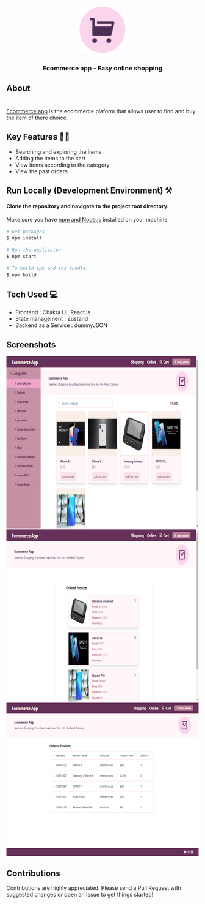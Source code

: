 <h1 align="center">
    <img src="src/app-images/logo.svg" width=120px/>
</h1>
<h3 align="center">
    <b>Ecommerce app - Easy online shopping</b>
</h3>

## About

<h1></h1>

[Ecommerce app](https://ecommerceapp-personalproject.netlify.app/) is the ecommerce plaform that allows user to find and buy the item of there choice.

## Key Features 🧑‍💻

- Searching and exploring the items
- Adding the items to the cart
- View items according to the category
- View the past orders

## Run Locally (Development Environment) ⚒️

#### Clone the repository and navigate to the project root directory.

Make sure you have [npm and Node.js](https://docs.npmjs.com/downloading-and-installing-node-js-and-npm) installed on your machine.

```bash
# Get packages
$ npm install
```

```bash
# Run the applicaton
$ npm start
```

```bash
# To build apk and ios bundle:
$ npm build
```

## Tech Used 💻

- Frontend : Chakra UI, React.js
- State management : Zustand
- Backend as a Service : dummyJSON

## Screenshots

<div align="center">
  <img src="src/app-images/screenshot/shopping.png" height=450 />
  <img src="src/app-images/screenshot/cart.png" height=450 />
  <img src="src/app-images/screenshot/orders.png" height=400 />
</div>

## Contributions

Contributions are highly appreciated. Please send a Pull Request with suggested changes or open an Issue to get things started!
